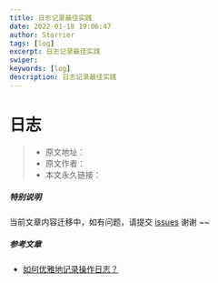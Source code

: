 ```yaml
---
title: 日志记录最佳实践
date: 2022-01-18 19:06:47
author: Starrier
tags: [log]
excerpt: 日志记录最佳实践
swiper:
keywords: [log]
description: 日志记录最佳实践
---
```


# 日志

> * 原文地址：[]()
> * 原文作者：[]()
> * 本文永久链接：[]()

##### **特别说明**

当前文章内容迁移中，如有问题，请提交 [issues](https://github.com/Starrier/starrier.github.io/issues) 谢谢 ~~

##### 参考文章

- [如何优雅地记录操作日志？](https://tech.meituan.com/2021/09/16/operational-logbook.html)
